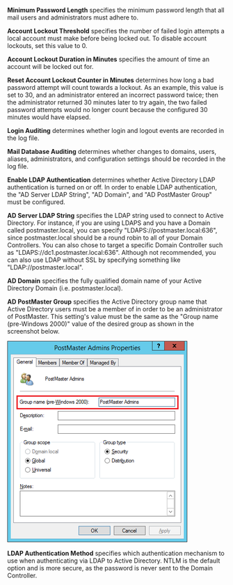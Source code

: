 **Minimum Password Length** specifies the minimum password length that all mail users and administrators must adhere to.

**Account Lockout Threshold** specifies the number of failed login attempts a local account must make before being locked out.
To disable account lockouts, set this value to 0.

**Account Lockout Duration in Minutes** specifies the amount of time an account will be locked out for.

**Reset Account Lockout Counter in Minutes** determines how long a bad password attempt will count towards a lockout.
As an example, this value is set to 30, and an administrator entered an incorrect password twice; then the administrator returned 30 minutes later to try again,
the two failed password attempts would no longer count because the configured 30 minutes would have elapsed.

**Login Auditing** determines whether login and logout events are recorded in the log file.

**Mail Database Auditing** determines whether changes to domains, users, aliases, administrators, and configuration settings should be recorded in the log file.

**Enable LDAP Authentication** determines whether Active Directory LDAP authentication is turned on or off. In order to enable LDAP authentication,
the "AD Server LDAP String", "AD Domain", and "AD PostMaster Group" must be configured.

**AD Server LDAP String** specifies the LDAP string used to connect to Active Directory. For instance, if you are using LDAPS and you have a Domain called postmaster.local,
you can specify "LDAPS://postmaster.local:636", since postmaster.local should be a round robin to all of your Domain Controllers. You can also chose to target a specific Domain Controller
such as "LDAPS://dc1.postmaster.local:636". Although not recommended, you can also use LDAP without SSL by specifying something like "LDAP://postmaster.local".

**AD Domain** specifies the fully qualified domain name of your Active Directory Domain (i.e. postmaster.local).

**AD PostMaster Group** specifies the Active Directory group name that Active Directory users must be a member of in order to be an administrator of PostMaster.
This setting's value must be the same as the "Group name (pre-Windows 2000)" value of the desired group as shown in the screenshot below.

[![PostMaster Active Directory Group](../imgs/AD_Group.png)](../imgs/AD_Group.png)

**LDAP Authentication Method** specifies which authentication mechanism to use when authenticating via LDAP to Active Directory.
NTLM is the default option and is more secure, as the password is never sent to the Domain Controller.
